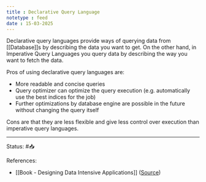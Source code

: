 ```yaml
---
title : Declarative Query Language
notetype : feed
date : 15-03-2025
---
```


Declarative query languages provide ways of querying data from [[Database]]s by describing the data you want to get. On the other hand, in Imperative Query Languages you query data by describing the way you want to fetch the data.

Pros of using declarative query languages are:
- More readable and concise queries
- Query optimizer can optimize the query execution (e.g. automatically use the best indices for the job)
- Further optimizations by database engine are possible in the future without changing the query itself

Cons are that they are less flexible and give less control over execution than imperative query languages.

-----

Status: #📥

References:
- [[Book - Designing Data Intensive Applications]] ([Source](https://www.amazon.com/Designing-Data-Intensive-Applications-Reliable-Maintainable/dp/1449373321))
